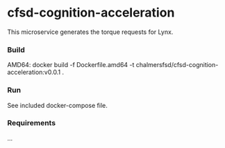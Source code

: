 # cfsd-cognition-acceleration
This microservice generates the torque requests for Lynx.

### Build
AMD64: docker build -f Dockerfile.amd64 -t chalmersfsd/cfsd-cognition-acceleration:v0.0.1 .

### Run
See included docker-compose file.

### Requirements
...
